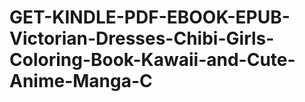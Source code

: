 # GET-KINDLE-PDF-EBOOK-EPUB-Victorian-Dresses-Chibi-Girls-Coloring-Book-Kawaii-and-Cute-Anime-Manga-C